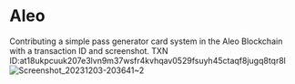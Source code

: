 # Aleo
Contributing a simple pass generator card system in the Aleo Blockchain with a transaction ID and screenshot.
TXN ID:at18ukpcuuk207e3lvn9m37wsfr4kvhqav0529fsuyh45ctaqf8jugq8tqr8l
![Screenshot_20231203-203641~2](https://github.com/sanchizzy/Aleo/assets/79314168/226403ad-c3c2-449b-a1a1-600ae3e33573)
